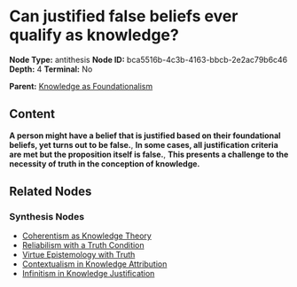 # Can justified false beliefs ever qualify as knowledge?

**Node Type:** antithesis
**Node ID:** bca5516b-4c3b-4163-bbcb-2e2ac79b6c46
**Depth:** 4
**Terminal:** No

**Parent:** [Knowledge as Foundationalism](knowledge-as-foundationalism-synthesis-151d9a99-e7a2-4f5a-9abc-2287050d4166.md)

## Content

**A person might have a belief that is justified based on their foundational beliefs, yet turns out to be false.**, **In some cases, all justification criteria are met but the proposition itself is false.**, **This presents a challenge to the necessity of truth in the conception of knowledge.**

## Related Nodes

### Synthesis Nodes

- [Coherentism as Knowledge Theory](coherentism-as-knowledge-theory-synthesis-b4252e96-4875-4a07-b548-3658b203c778.md)
- [Reliabilism with a Truth Condition](reliabilism-with-a-truth-condition-synthesis-a3efcd98-98b8-4a53-9c8d-f0563c2bf116.md)
- [Virtue Epistemology with Truth](virtue-epistemology-with-truth-synthesis-a193f946-8b61-42aa-a03f-63a14ddce7ae.md)
- [Contextualism in Knowledge Attribution](contextualism-in-knowledge-attribution-synthesis-91f5f855-c1e6-4167-b4a2-9798eec73b4e.md)
- [Infinitism in Knowledge Justification](infinitism-in-knowledge-justification-synthesis-b824c5a2-9fc7-4b25-9320-a0aa0bed3dd2.md)
